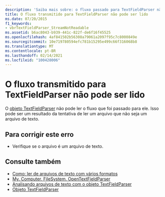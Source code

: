 ```yaml
---
description: 'Saiba mais sobre: o fluxo passado para TextFieldParser não pode ser lido'
title: O fluxo transmitido para TextFieldParser não pode ser lido
ms.date: 07/20/2015
f1_keywords:
- vbrTextFieldParser_StreamNotReadable
ms.assetid: b6ac8043-b939-441c-822f-de6f16f45525
ms.openlocfilehash: 4af841502b56308a79061a2097f95c7c8000849e
ms.sourcegitcommit: 10e719780594efc781b15295e499c66f316068b8
ms.translationtype: MT
ms.contentlocale: pt-BR
ms.lasthandoff: 02/14/2021
ms.locfileid: "100428006"
---
```

# <a name="the-stream-passed-to-textfieldparser-cannot-be-read"></a>O fluxo transmitido para TextFieldParser não pode ser lido

O [objeto TextFieldParser](../language-reference/objects/textfieldparser-object.md) não pode ler o fluxo que foi passado para ele. Isso pode ser um resultado da tentativa de ler um arquivo que não seja um arquivo de texto.  
  
## <a name="to-correct-this-error"></a>Para corrigir este erro  
  
- Verifique se o arquivo é um arquivo de texto.  
  
## <a name="see-also"></a>Consulte também

- [Como: ler de arquivos de texto com vários formatos](../developing-apps/programming/drives-directories-files/how-to-read-from-text-files-with-multiple-formats.md)
- [My. Computer. FileSystem. OpenTextFieldParser](xref:Microsoft.VisualBasic.FileIO.FileSystem.OpenTextFieldParser%2A)
- [Analisando arquivos de texto com o objeto TextFieldParser](../developing-apps/programming/drives-directories-files/parsing-text-files-with-the-textfieldparser-object.md)
- [Objeto TextFieldParser](../language-reference/objects/textfieldparser-object.md)
